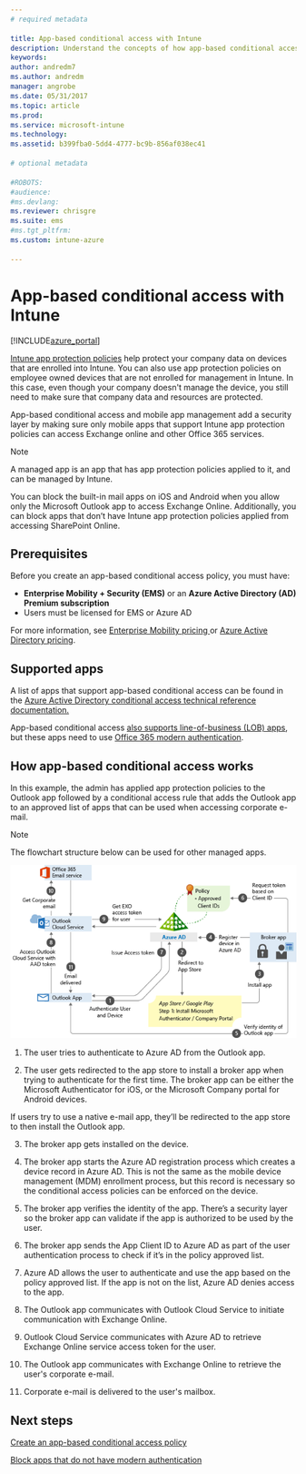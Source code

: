 ```yaml
---
# required metadata

title: App-based conditional access with Intune
description: Understand the concepts of how app-based conditional access works with Intune.
keywords:
author: andredm7
ms.author: andredm
manager: angrobe
ms.date: 05/31/2017
ms.topic: article
ms.prod:
ms.service: microsoft-intune
ms.technology:
ms.assetid: b399fba0-5dd4-4777-bc9b-856af038ec41

# optional metadata

#ROBOTS:
#audience:
#ms.devlang:
ms.reviewer: chrisgre
ms.suite: ems
#ms.tgt_pltfrm:
ms.custom: intune-azure

---
```


# App-based conditional access with Intune

[!INCLUDE[azure_portal](./includes/azure_portal.md)]

[Intune app protection policies](app-protection-policy.md) help protect your company data on devices that are enrolled into Intune. You can also use app protection policies on employee owned devices that are not enrolled for management in Intune. In this case, even though your company doesn't manage the device, you still need to make sure that company data and resources are protected.

App-based conditional access and mobile app management add a security layer by making sure only mobile apps that support Intune app protection policies can access Exchange online and other Office 365 services.

> [!NOTE]
> A managed app is an app that has app protection policies applied to it, and can be managed by Intune.

You can block the built-in mail apps on iOS and Android when you allow only the Microsoft Outlook app to access Exchange Online. Additionally, you can block apps that don’t have Intune app protection policies applied from accessing SharePoint Online.

## Prerequisites
Before you create an app-based conditional access policy, you must have:

- **Enterprise Mobility + Security (EMS)** or an **Azure Active Directory (AD) Premium subscription**
- Users must be licensed for EMS or Azure AD

For more information, see [Enterprise Mobility pricing ](https://www.microsoft.com/cloud-platform/enterprise-mobility-pricing) or [Azure Active Directory pricing](https://azure.microsoft.com/pricing/details/active-directory/).

## Supported apps

A list of apps that support app-based conditional access can be found in the [Azure Active Directory conditional access technical reference documentation.](https://docs.microsoft.com/azure/active-directory/active-directory-conditional-access-technical-reference)

App-based conditional access [also supports line-of-business (LOB) apps](https://docs.microsoft.com/intune-classic/deploy-use/block-apps-with-no-modern-authentication), but these apps need to use [Office 365 modern authentication](https://support.office.com/article/Using-Office-365-modern-authentication-with-Office-clients-776c0036-66fd-41cb-8928-5495c0f9168a).

## How app-based conditional access works

In this example, the admin has applied app protection policies to the Outlook app followed by a conditional access rule that adds the Outlook app to an approved list of apps that can be used when accessing corporate e-mail.

> [!NOTE]
> The flowchart structure below can be used for other managed apps.

![app-based conditional access with Intune flow-chart](./media/ca-intune-common-ways-3.png)

1.  The user tries to authenticate to Azure AD from the Outlook app.

2.  The user gets redirected to the app store to install a broker app when trying to authenticate for the first time. The broker app can be either the Microsoft Authenticator for iOS, or the Microsoft Company portal for Android devices.

 If users try to use a native e-mail app, they’ll be redirected to the app store to then install the Outlook app.

3.  The broker app gets installed on the device.

4.  The broker app starts the Azure AD registration process which creates a device record in Azure AD. This is not the same as the mobile device management (MDM) enrollment process, but this record is necessary so the conditional access policies can be enforced on the device.

5.  The broker app verifies the identity of the app. There’s a security layer so the broker app can validate if the app is authorized to be used by the user.

6.  The broker app sends the App Client ID to Azure AD as part of the user authentication process to check if it’s in the policy approved list.

7.  Azure AD allows the user to authenticate and use the app based on the policy approved list. If the app is not on the list, Azure AD denies access to the app.

8.  The Outlook app communicates with Outlook Cloud Service to initiate communication with Exchange Online.

9.  Outlook Cloud Service communicates with Azure AD to retrieve Exchange Online service access token for the user.

10.  The Outlook app communicates with Exchange Online to retrieve the user's corporate e-mail.

11.  Corporate e-mail is delivered to the user's mailbox.

## Next steps
[Create an app-based conditional access policy](app-based-conditional-access-intune-create.md)

[Block apps that do not have modern authentication](app-modern-authentication-block.md)
